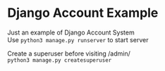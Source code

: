 # Django Account Example
Just an example of Django Account System<br>
Use ```python3 manage.py runserver``` to start server<br>

Create a superuser before visiting /admin/<br>
```python3 manage.py createsuperuser```
